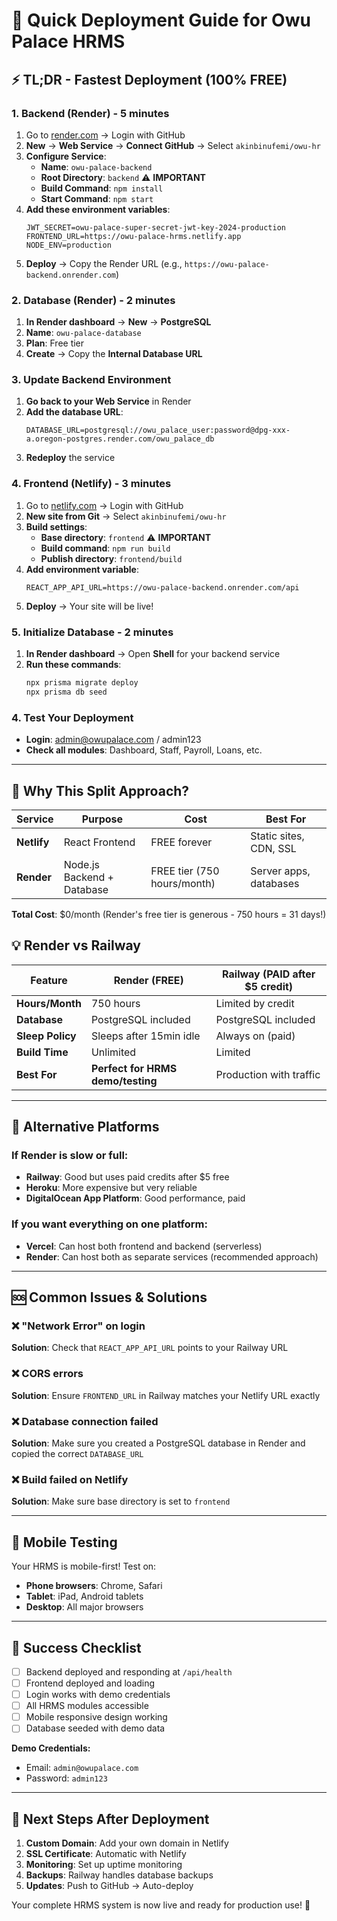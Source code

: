 # 🚀 Quick Deployment Guide for Owu Palace HRMS

## ⚡ TL;DR - Fastest Deployment (100% FREE)

### 1. Backend (Render) - 5 minutes
1. Go to [render.com](https://render.com) → Login with GitHub
2. **New** → **Web Service** → **Connect GitHub** → Select `akinbinufemi/owu-hr`
3. **Configure Service**:
   - **Name**: `owu-palace-backend`
   - **Root Directory**: `backend` ⚠️ **IMPORTANT**
   - **Build Command**: `npm install`
   - **Start Command**: `npm start`
4. **Add these environment variables**:
   ```
   JWT_SECRET=owu-palace-super-secret-jwt-key-2024-production
   FRONTEND_URL=https://owu-palace-hrms.netlify.app
   NODE_ENV=production
   ```
5. **Deploy** → Copy the Render URL (e.g., `https://owu-palace-backend.onrender.com`)

### 2. Database (Render) - 2 minutes
1. **In Render dashboard** → **New** → **PostgreSQL**
2. **Name**: `owu-palace-database`
3. **Plan**: Free tier
4. **Create** → Copy the **Internal Database URL**

### 3. Update Backend Environment
1. **Go back to your Web Service** in Render
2. **Add the database URL**:
   ```
   DATABASE_URL=postgresql://owu_palace_user:password@dpg-xxx-a.oregon-postgres.render.com/owu_palace_db
   ```
3. **Redeploy** the service

### 4. Frontend (Netlify) - 3 minutes
1. Go to [netlify.com](https://netlify.com) → Login with GitHub
2. **New site from Git** → Select `akinbinufemi/owu-hr`
3. **Build settings**:
   - **Base directory**: `frontend` ⚠️ **IMPORTANT**
   - **Build command**: `npm run build`
   - **Publish directory**: `frontend/build`
4. **Add environment variable**:
   ```
   REACT_APP_API_URL=https://owu-palace-backend.onrender.com/api
   ```
5. **Deploy** → Your site will be live!

### 5. Initialize Database - 2 minutes
1. **In Render dashboard** → Open **Shell** for your backend service
2. **Run these commands**:
   ```bash
   npx prisma migrate deploy
   npx prisma db seed
   ```

### 4. Test Your Deployment
- **Login**: admin@owupalace.com / admin123
- **Check all modules**: Dashboard, Staff, Payroll, Loans, etc.

---

## 🎯 Why This Split Approach?

| Service | Purpose | Cost | Best For |
|---------|---------|------|----------|
| **Netlify** | React Frontend | FREE forever | Static sites, CDN, SSL |
| **Render** | Node.js Backend + Database | FREE tier (750 hours/month) | Server apps, databases |

**Total Cost**: $0/month (Render's free tier is generous - 750 hours = 31 days!)

## 💡 Render vs Railway

| Feature | Render (FREE) | Railway (PAID after $5 credit) |
|---------|---------------|--------------------------------|
| **Hours/Month** | 750 hours | Limited by credit |
| **Database** | PostgreSQL included | PostgreSQL included |
| **Sleep Policy** | Sleeps after 15min idle | Always on (paid) |
| **Build Time** | Unlimited | Limited |
| **Best For** | **Perfect for HRMS demo/testing** | Production with traffic |

---

## 🔧 Alternative Platforms

### If Render is slow or full:
- **Railway**: Good but uses paid credits after $5 free
- **Heroku**: More expensive but very reliable
- **DigitalOcean App Platform**: Good performance, paid

### If you want everything on one platform:
- **Vercel**: Can host both frontend and backend (serverless)
- **Render**: Can host both as separate services (recommended approach)

---

## 🆘 Common Issues & Solutions

### ❌ "Network Error" on login
**Solution**: Check that `REACT_APP_API_URL` points to your Railway URL

### ❌ CORS errors
**Solution**: Ensure `FRONTEND_URL` in Railway matches your Netlify URL exactly

### ❌ Database connection failed
**Solution**: Make sure you created a PostgreSQL database in Render and copied the correct `DATABASE_URL`

### ❌ Build failed on Netlify
**Solution**: Make sure base directory is set to `frontend`

---

## 📱 Mobile Testing

Your HRMS is mobile-first! Test on:
- **Phone browsers**: Chrome, Safari
- **Tablet**: iPad, Android tablets
- **Desktop**: All major browsers

---

## 🎉 Success Checklist

- [ ] Backend deployed and responding at `/api/health`
- [ ] Frontend deployed and loading
- [ ] Login works with demo credentials
- [ ] All HRMS modules accessible
- [ ] Mobile responsive design working
- [ ] Database seeded with demo data

**Demo Credentials:**
- Email: `admin@owupalace.com`
- Password: `admin123`

---

## 🚀 Next Steps After Deployment

1. **Custom Domain**: Add your own domain in Netlify
2. **SSL Certificate**: Automatic with Netlify
3. **Monitoring**: Set up uptime monitoring
4. **Backups**: Railway handles database backups
5. **Updates**: Push to GitHub → Auto-deploy

Your complete HRMS system is now live and ready for production use! 🎊